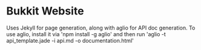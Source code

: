 # Bukkit Website
Uses Jekyll for page generation, along with aglio for API doc generation.
To use aglio, install it via 'npm install -g aglio' and then run 'aglio -t api_template.jade -i api.md -o documentation.html'
